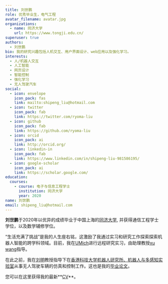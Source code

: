 ```yaml
---
title: 刘世鹏
role: 优秀毕业生，电气工程
avatar_filename: avatar.jpg
organizations:
  - name: 同济大学
    url: https://www.tongji.edu.cn/
superuser: true
authors:
  - 刘世鹏
bio: 我的研究兴趣包括人机交互、用户界面设计、web应用以及强化学习。
interests:
  - 人/机器人交互
  - 人工智能
  - 网页设计
  - 智能控制
  - 强化学习
  - 无人驾驶汽车
social:
  - icon: envelope
    icon_pack: fas
    link: mailto:shipeng_liu@hotmail.com
  - icon: twitter
    icon_pack: fab
    link: https://twitter.com/ryoma-liu
  - icon: github
    icon_pack: fab
    link: https://github.com/ryoma-liu
  - icon: orcid
    icon_pack: ai
    link: http://orcid.org/
  - icon: linkedin-in
    icon_pack: fab
    link: https://www.linkedin.com/in/shipeng-liu-981586195/
  - icon: google-scholar
    icon_pack: ai
    link: https://scholar.google.com/
education:
  courses:
    - course: 电子与信息工程学士
      institution: 同济大学
      year: 2020
name: 刘世鹏
email: shipeng_liu@hotmail.com
---
```

**刘世鹏**于2020年以优异的成绩毕业于中国上海的[同济大学](https://www.tongji.edu.cn/), 并获得通信工程学士学位，以及数学辅修学位。

“生活充满了挑战”是我的人生座右铭，这激励了我通过实习和研究工作探索探索机器人智能的跨学科领域。目前，我在[UMich](https://cse.engin.umich.edu/)进行远程研究实习，由助理教授[xu wang](http://www.cs.cmu.edu/~xuwang/)指导。

在此之前，我在[刘明](https://sites.google.com/site/mingliurobot/home)教授指导下在[香港科技大学机器人研究所、机器人与多感知实验室](https://www.ram-lab.com/)从事无人驾驶车辆的仿真和控制工作。这也是我的[毕业论文](https://drive.google.com/file/d/1vxKW60K_4ylXPLzWtbUYh4adRWStaSmV/view?usp=sharing)。

您可以在这里获得我的最新**[CV](</pdf/cv.pdf>)**。
